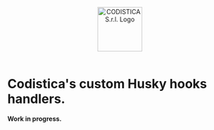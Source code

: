 
<!--suppress HtmlDeprecatedAttribute -->

<br/>

<div align="center">
  <a href="https://www.codistica.com">
    <img height="100" src="https://codistica-public.s3-eu-west-1.amazonaws.com/dark-logo-mail.png" alt="CODISTICA S.r.l. Logo">
  </a>
</div>

<br/>

# Codistica's custom Husky hooks handlers.

**Work in progress.**
